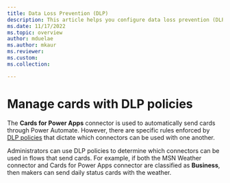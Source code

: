 ```yaml
---
title: Data Loss Prevention (DLP)
description: This article helps you configure data loss prevention (DLP) policies for cards.
ms.date: 11/17/2022
ms.topic: overview
author: mduelae
ms.author: mkaur
ms.reviewer: 
ms.custom: 
ms.collection: 

---
```


# Manage cards with DLP policies

The **Cards for Power Apps** connector is used to automatically send cards through Power Automate. However, there are specific rules enforced by [DLP policies](/power-platform/admin/wp-data-loss-prevention) that dictate which connectors can be used with one another.

Administrators can use DLP policies to determine which connectors can be used in flows that send cards. For example, if both the MSN Weather connector and Cards for Power Apps connector are classified as **Business**, then makers can send daily status cards with the weather.

